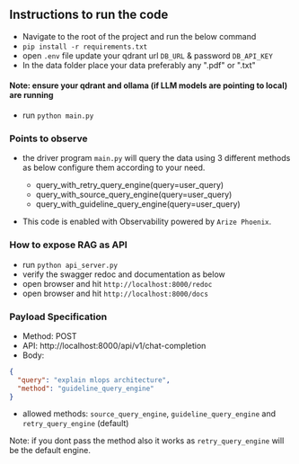 ## Instructions to run the code

- Navigate to the root of the project and run the below command
- `pip install -r requirements.txt`
- open `.env` file update your qdrant url `DB_URL` & password `DB_API_KEY`
- In the data folder place your data preferably any ".pdf" or ".txt"
#### Note: ensure your qdrant and ollama (if LLM models are pointing to local) are running
- run `python main.py`

### Points to observe
- the driver program `main.py` will query the data using 3 different methods as below configure them according to your need.

    - query_with_retry_query_engine(query=user_query)
    - query_with_source_query_engine(query=user_query)
    - query_with_guideline_query_engine(query=user_query)

- This code is enabled with Observability powered by `Arize Phoenix`.

### How to expose RAG as API
- run `python api_server.py`
- verify the swagger redoc and documentation as below
- open browser and hit `http://localhost:8000/redoc`
- open browser and hit `http://localhost:8000/docs`

### Payload Specification

- Method: POST
- API: http://localhost:8000/api/v1/chat-completion
- Body:
```json
{
  "query": "explain mlops architecture",
  "method": "guideline_query_engine"
}
```
- allowed methods: `source_query_engine`, `guideline_query_engine` and `retry_query_engine` (default)

Note: if you dont pass the method also it works as `retry_query_engine` will be the default engine.